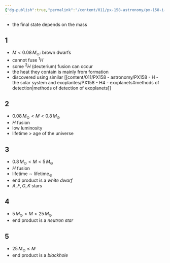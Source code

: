 ```yaml
---
{"dg-publish":true,"permalink":"/content/011/px-158-astronomy/px-158-i-stars/px-158-i6d-stars-by-masses/","created":"2024-11-25T10:50:32.000+00:00","updated":"2024-11-26T20:14:22.964+00:00"}
---
```


- the final state depends on the mass
## 1
- $M<0.08\,M_{\odot}:$ brown dwarfs
- cannot fuse $^{1}H$
- some $^{2}H$ (deuterium) fusion can occur
- the heat they contain is mainly from formation
- discovered using similar [[content/011/PX158 - astronomy/PX158 - H - the solar system and exoplantes/PX158 - H4 - exoplanets#methods of detection\|methods of detection of exoplanets]]
## 2
- $0.08\,M_{\odot}<M<0.8\,M_{\odot}$
- $H$ fusion
- low luminosity
- lifetime $>$ age of the universe

## 3
- $0.8\,M_{\odot}<M<5\,M_{\odot}$
- $H$ fusion
- lifetime $\sim$ lifetime$_{\odot}$
- end product is a *white dwarf*
- $A,\,F,\,G,\,K$ stars

## 4 
- $5\,M_{\odot} < M < 25\,M_{\odot}$
- end product is a *neutron star*
## 5
- $25\,M_{\odot}\leq M$
- end product is a *blackhole*
